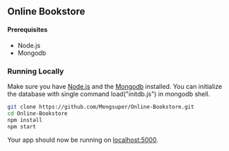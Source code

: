 
## Online Bookstore 


#### Prerequisites

- Node.js
- Mongodb 

### Running Locally

Make sure you have [Node.js](http://nodejs.org/) and the [Mongodb](https://www.mongodb.com) installed.
You can initialize the database with single command load("initdb.js") in mongodb shell. 

```sh
git clone https://github.com/Mengsuper/Online-Bookstore.git
cd Online-Bookstore
npm install
npm start
```
Your app should now be running on [localhost:5000](http://localhost:5000/).
